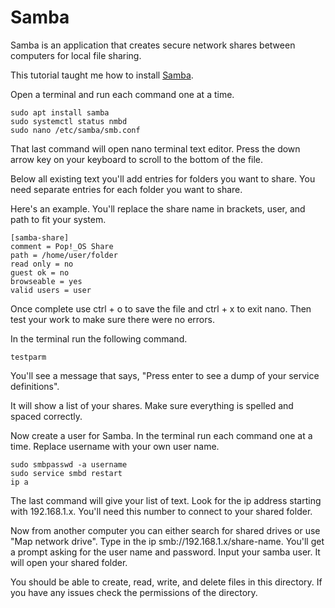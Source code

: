 # Samba
Samba is an application that creates secure network shares between computers for local file sharing.

This tutorial taught me how to install [Samba](https://vitux.com/how-to-install-and-configure-samba-on-ubuntu/).

Open a terminal and run each command one at a time. 
```shell
sudo apt install samba
sudo systemctl status nmbd
sudo nano /etc/samba/smb.conf
```
That last command will open nano terminal text editor. Press the down arrow key on your keyboard to scroll to the bottom of the file.

Below all existing text you'll add entries for folders you want to share. You need separate entries for each folder you want to share.

Here's an example. You'll replace the share name in brackets, user, and path to fit your system.

```shell
[samba-share]
comment = Pop!_OS Share
path = /home/user/folder
read only = no
guest ok = no
browseable = yes
valid users = user
```
Once complete use ctrl + o to save the file and ctrl + x to exit nano. Then test your work to make sure there were no errors. 

In the terminal run the following command.

```shell
testparm
```
You'll see a message that says, "Press enter to see a dump of your service definitions".

It will show a list of your shares. Make sure everything is spelled and spaced correctly.

Now create a user for Samba. In the terminal run each command one at a time. Replace username with your own user name. 

```shell
sudo smbpasswd -a username
sudo service smbd restart
ip a
```
The last command will give your list of text. Look for the ip address starting with 192.168.1.x. You'll need this number to connect to your shared folder.

Now from another computer you can either search for shared drives or use "Map network drive". Type in the ip smb://192.168.1.x/share-name. You'll get a prompt asking for the user name and password. Input your samba user. It will open your shared folder. 

You should be able to create, read, write, and delete files in this directory. If you have any issues check the permissions of the directory. 
